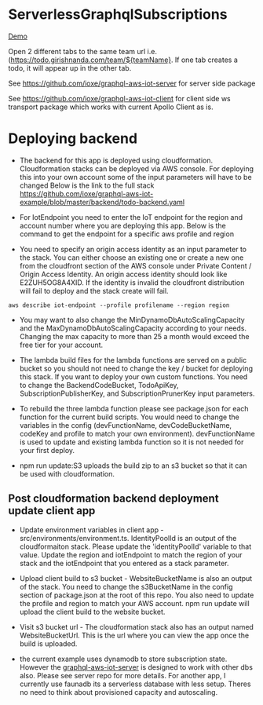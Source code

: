 # ServerlessGraphqlSubscriptions

[Demo](https://todo.girishnanda.com)

Open 2 different tabs to the same team url i.e. (https://todo.girishnanda.com/team/${teamName}. If one tab creates a todo, it will appear up in the other tab.

See https://github.com/ioxe/graphql-aws-iot-server for server side package

See https://github.com/ioxe/graphql-aws-iot-client for client side ws transport package which works with current Apollo Client as is.

# Deploying backend

* The backend for this app is deployed using cloudformation. Cloudformation stacks can be deployed via AWS console. For deploying this into your own account some of the input parameters will have to be changed
Below is the link to the full stack
https://github.com/ioxe/graphql-aws-iot-example/blob/master/backend/todo-backend.yaml

* For IotEndpoint you need to enter the IoT endpoint for the region and account number where you are deploying this app.
Below is the command to get the endpoint for a specific aws profile and region

* You need to specify an origin access identity as an input parameter to the stack. You can either choose an existing one or create a new one from the cloudfront section of the AWS console under Private Content / Origin Access Identity. An origin access identity should look like E2ZUH5OG8A4XID. If the identity is invalid the cloudfront distribution will fail to deploy and the stack create will fail.

```
aws describe iot-endpoint --profile profilename --region region
```
* You may want to also change the MinDynamoDbAutoScalingCapacity and the MaxDynamoDbAutoScalingCapacity according to your needs. Changing the max capacity to more than 25 a month would exceed the free tier for your account.

* The lambda build files for the lambda functions are served on a public bucket so you should not need to change the key / bucket for deploying this stack. If you want to deploy your own custom functions. You need to change the BackendCodeBucket, TodoApiKey, SubscriptionPublisherKey, and SubscriptionPrunerKey input parameters.

* To rebuild the three lambda function please see package.json for each function for the current build scripts. You would need to change the variables in the config (devFunctionName, devCodeBucketName, codeKey and profile to match your own environment). devFunctionName is used to update and existing lambda function so it is not needed for your first deploy. 

* npm run update:S3 uploads the build zip to an s3 bucket so that it can be used with cloudformation.

## Post cloudformation backend deployment update client app 

* Update environment variables in client app -  src/environments/environment.ts. IdentityPoolId is an output of the cloudformaiton stack. Please update the 'identityPoolId' variable to that value. Update the region and iotEndpoint to match the region of your stack and the iotEndpoint that you entered as a stack parameter.

* Upload client build to s3 bucket - WebsiteBucketName is also an output of the stack. You need to change the s3BucketName in the config section of package.json at the root of this repo. You also need to update the profile and region to match your AWS account. npm run update will upload the client build to the website bucket.

* Visit s3 bucket url - The cloudformation stack also has an output named WebsiteBucketUrl. This is the url where you can view the app once the build is uploaded. 


* the current example uses dynamodb to store subscription state. However the [graphql-aws-iot-server](https://github.com/ioxe/graphql-aws-iot-server) is designed to work with other dbs also. Please see server repo for more details. For another app, I currently use faunadb its a serverless database with less setup. Theres no need to think about provisioned capacity and autoscaling.

